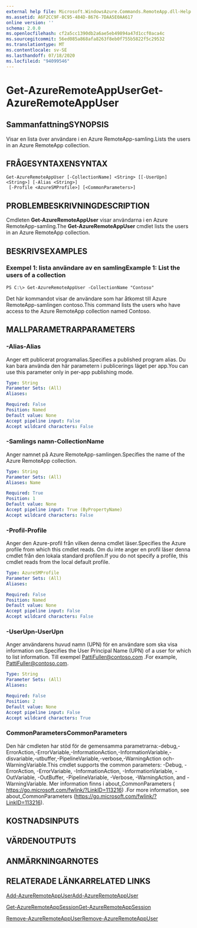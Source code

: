 ```yaml
---
external help file: Microsoft.WindowsAzure.Commands.RemoteApp.dll-Help.xml
ms.assetid: A6F2CC9F-8C95-484D-8676-7DAA5E0AA617
online version: ''
schema: 2.0.0
ms.openlocfilehash: cf2a5cc1390db2a6ae5eb49894a47d1ccf0aca4c
ms.sourcegitcommit: 56ed085a868afa8263f8eb0f755b5822f5c29532
ms.translationtype: MT
ms.contentlocale: sv-SE
ms.lasthandoff: 07/18/2020
ms.locfileid: "94099546"
---
```

# <span data-ttu-id="8d3e4-101">Get-AzureRemoteAppUser</span><span class="sxs-lookup"><span data-stu-id="8d3e4-101">Get-AzureRemoteAppUser</span></span>

## <span data-ttu-id="8d3e4-102">Sammanfattning</span><span class="sxs-lookup"><span data-stu-id="8d3e4-102">SYNOPSIS</span></span>
<span data-ttu-id="8d3e4-103">Visar en lista över användare i en Azure RemoteApp-samling.</span><span class="sxs-lookup"><span data-stu-id="8d3e4-103">Lists the users in an Azure RemoteApp collection.</span></span>

## <span data-ttu-id="8d3e4-104">FRÅGESYNTAXEN</span><span class="sxs-lookup"><span data-stu-id="8d3e4-104">SYNTAX</span></span>

```
Get-AzureRemoteAppUser [-CollectionName] <String> [[-UserUpn] <String>] [-Alias <String>]
 [-Profile <AzureSMProfile>] [<CommonParameters>]
```

## <span data-ttu-id="8d3e4-105">PROBLEMBESKRIVNING</span><span class="sxs-lookup"><span data-stu-id="8d3e4-105">DESCRIPTION</span></span>
<span data-ttu-id="8d3e4-106">Cmdleten **Get-AzureRemoteAppUser** visar användarna i en Azure RemoteApp-samling.</span><span class="sxs-lookup"><span data-stu-id="8d3e4-106">The **Get-AzureRemoteAppUser** cmdlet lists the users in an Azure RemoteApp collection.</span></span>

## <span data-ttu-id="8d3e4-107">BESKRIVS</span><span class="sxs-lookup"><span data-stu-id="8d3e4-107">EXAMPLES</span></span>

### <span data-ttu-id="8d3e4-108">Exempel 1: lista användare av en samling</span><span class="sxs-lookup"><span data-stu-id="8d3e4-108">Example 1: List the users of a collection</span></span>
```
PS C:\> Get-AzureRemoteAppUser -CollectionName "Contoso"
```

<span data-ttu-id="8d3e4-109">Det här kommandot visar de användare som har åtkomst till Azure RemoteApp-samlingen contoso.</span><span class="sxs-lookup"><span data-stu-id="8d3e4-109">This command lists the users who have access to the Azure RemoteApp collection named Contoso.</span></span>

## <span data-ttu-id="8d3e4-110">MALLPARAMETRAR</span><span class="sxs-lookup"><span data-stu-id="8d3e4-110">PARAMETERS</span></span>

### <span data-ttu-id="8d3e4-111">-Alias</span><span class="sxs-lookup"><span data-stu-id="8d3e4-111">-Alias</span></span>
<span data-ttu-id="8d3e4-112">Anger ett publicerat programalias.</span><span class="sxs-lookup"><span data-stu-id="8d3e4-112">Specifies a published program alias.</span></span>
<span data-ttu-id="8d3e4-113">Du kan bara använda den här parametern i publicerings läget per app.</span><span class="sxs-lookup"><span data-stu-id="8d3e4-113">You can use this parameter only in per-app publishing mode.</span></span>

```yaml
Type: String
Parameter Sets: (All)
Aliases: 

Required: False
Position: Named
Default value: None
Accept pipeline input: False
Accept wildcard characters: False
```

### <span data-ttu-id="8d3e4-114">-Samlings namn</span><span class="sxs-lookup"><span data-stu-id="8d3e4-114">-CollectionName</span></span>
<span data-ttu-id="8d3e4-115">Anger namnet på Azure RemoteApp-samlingen.</span><span class="sxs-lookup"><span data-stu-id="8d3e4-115">Specifies the name of the Azure RemoteApp collection.</span></span>

```yaml
Type: String
Parameter Sets: (All)
Aliases: Name

Required: True
Position: 1
Default value: None
Accept pipeline input: True (ByPropertyName)
Accept wildcard characters: False
```

### <span data-ttu-id="8d3e4-116">-Profil</span><span class="sxs-lookup"><span data-stu-id="8d3e4-116">-Profile</span></span>
<span data-ttu-id="8d3e4-117">Anger den Azure-profil från vilken denna cmdlet läser.</span><span class="sxs-lookup"><span data-stu-id="8d3e4-117">Specifies the Azure profile from which this cmdlet reads.</span></span>
<span data-ttu-id="8d3e4-118">Om du inte anger en profil läser denna cmdlet från den lokala standard profilen.</span><span class="sxs-lookup"><span data-stu-id="8d3e4-118">If you do not specify a profile, this cmdlet reads from the local default profile.</span></span>

```yaml
Type: AzureSMProfile
Parameter Sets: (All)
Aliases: 

Required: False
Position: Named
Default value: None
Accept pipeline input: False
Accept wildcard characters: False
```

### <span data-ttu-id="8d3e4-119">-UserUpn</span><span class="sxs-lookup"><span data-stu-id="8d3e4-119">-UserUpn</span></span>
<span data-ttu-id="8d3e4-120">Anger användarens huvud namn (UPN) för en användare som ska visa information om.</span><span class="sxs-lookup"><span data-stu-id="8d3e4-120">Specifies the User Principal Name (UPN) of a user for which to list information.</span></span>
<span data-ttu-id="8d3e4-121">Till exempel PattiFuller@contoso.com .</span><span class="sxs-lookup"><span data-stu-id="8d3e4-121">For example, PattiFuller@contoso.com.</span></span>

```yaml
Type: String
Parameter Sets: (All)
Aliases: 

Required: False
Position: 2
Default value: None
Accept pipeline input: False
Accept wildcard characters: True
```

### <span data-ttu-id="8d3e4-122">CommonParameters</span><span class="sxs-lookup"><span data-stu-id="8d3e4-122">CommonParameters</span></span>
<span data-ttu-id="8d3e4-123">Den här cmdleten har stöd för de gemensamma parametrarna:-debug,-ErrorAction,-ErrorVariable,-InformationAction,-InformationVariable,-disvariable,-utbuffer,-PipelineVariable,-verbose,-WarningAction och-WarningVariable.</span><span class="sxs-lookup"><span data-stu-id="8d3e4-123">This cmdlet supports the common parameters: -Debug, -ErrorAction, -ErrorVariable, -InformationAction, -InformationVariable, -OutVariable, -OutBuffer, -PipelineVariable, -Verbose, -WarningAction, and -WarningVariable.</span></span> <span data-ttu-id="8d3e4-124">Mer information finns i about_CommonParameters ( https://go.microsoft.com/fwlink/?LinkID=113216) .</span><span class="sxs-lookup"><span data-stu-id="8d3e4-124">For more information, see about_CommonParameters (https://go.microsoft.com/fwlink/?LinkID=113216).</span></span>

## <span data-ttu-id="8d3e4-125">KOSTNADS</span><span class="sxs-lookup"><span data-stu-id="8d3e4-125">INPUTS</span></span>

## <span data-ttu-id="8d3e4-126">VÄRDEN</span><span class="sxs-lookup"><span data-stu-id="8d3e4-126">OUTPUTS</span></span>

## <span data-ttu-id="8d3e4-127">ANMÄRKNINGAR</span><span class="sxs-lookup"><span data-stu-id="8d3e4-127">NOTES</span></span>

## <span data-ttu-id="8d3e4-128">RELATERADE LÄNKAR</span><span class="sxs-lookup"><span data-stu-id="8d3e4-128">RELATED LINKS</span></span>

[<span data-ttu-id="8d3e4-129">Add-AzureRemoteAppUser</span><span class="sxs-lookup"><span data-stu-id="8d3e4-129">Add-AzureRemoteAppUser</span></span>](./Add-AzureRemoteAppUser.md)

[<span data-ttu-id="8d3e4-130">Get-AzureRemoteAppSession</span><span class="sxs-lookup"><span data-stu-id="8d3e4-130">Get-AzureRemoteAppSession</span></span>](./Get-AzureRemoteAppSession.md)

[<span data-ttu-id="8d3e4-131">Remove-AzureRemoteAppUser</span><span class="sxs-lookup"><span data-stu-id="8d3e4-131">Remove-AzureRemoteAppUser</span></span>](./Remove-AzureRemoteAppUser.md)


